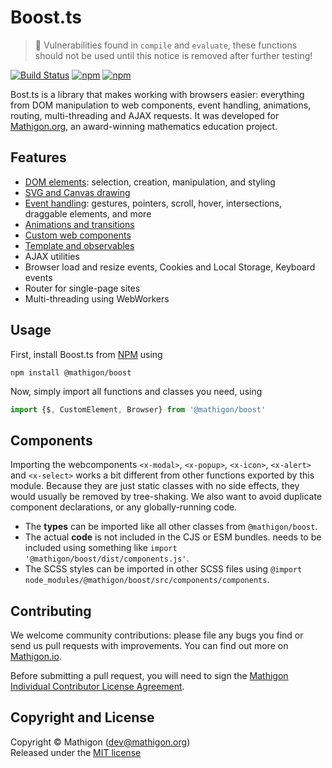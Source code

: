 # Boost.ts

> 🚨 Vulnerabilities found in `compile` and `evaluate`, these functions should not be used until this notice is removed after further testing!

[![Build Status](https://github.com/mathigon/boost.js/workflows/CI%20Tests/badge.svg)](https://github.com/mathigon/boost.js/actions?query=workflow%3A%22CI+Tests%22)
[![npm](https://img.shields.io/npm/v/@mathigon/boost.svg)](https://www.npmjs.com/package/@mathigon/boost)
[![npm](https://img.shields.io/github/license/mathigon/boost.js.svg)](https://github.com/mathigon/boost.js/blob/master/LICENSE)

Bost.ts is a library that makes working with browsers easier: everything from DOM manipulation to
web components, event handling, animations, routing, multi-threading and AJAX requests. It was
developed for [Mathigon.org](https://mathigon.org), an award-winning mathematics education project.


## Features

* [DOM elements](docs/elements.md): selection, creation, manipulation, and styling
* [SVG and Canvas drawing](docs/elements.md#svg-and-canvas-drawing)
* [Event handling](docs/events.md): gestures, pointers, scroll, hover, intersections, draggable
  elements, and more
* [Animations and transitions](docs/animations.md)
* [Custom web components](docs/webcomponents.md)
* [Template and observables](docs/webcomponents.md#templates-models-and-observables)
* AJAX utilities
* Browser load and resize events, Cookies and Local Storage, Keyboard events
* Router for single-page sites
* Multi-threading using WebWorkers


## Usage

First, install Boost.ts from [NPM](https://www.npmjs.com/package/@mathigon/boost)
using

```
npm install @mathigon/boost
```

Now, simply import all functions and classes you need, using

```js
import {$, CustomElement, Browser} from '@mathigon/boost'
```


## Components

Importing the webcomponents `<x-modal>`, `<x-popup>`, `<x-icon>`, `<x-alert>` and `<x-select>` works
a bit different from other functions exported by this module. Because they are just static classes
with no side effects, they would usually be removed by tree-shaking. We also want to avoid duplicate
component declarations, or any globally-running code.

* The __types__ can be imported like all other classes from `@mathigon/boost`.
* The actual __code__ is not included in the CJS or ESM bundles. needs to be included using
  something like `import '@mathigon/boost/dist/components.js'`.
* The SCSS styles can be imported in other SCSS files using
  `@import node_modules/@mathigon/boost/src/components/components`.


## Contributing

We welcome community contributions: please file any bugs you find or send us pull requests with
improvements. You can find out more on [Mathigon.io](https://mathigon.io).

Before submitting a pull request, you will need to sign the [Mathigon Individual Contributor
License Agreement](https://gist.github.com/plegner/5ad5b7be2948a4ad073c50b15ac01d39).


## Copyright and License

Copyright © Mathigon ([dev@mathigon.org](mailto:dev@mathigon.org))  
Released under the [MIT license](LICENSE)
